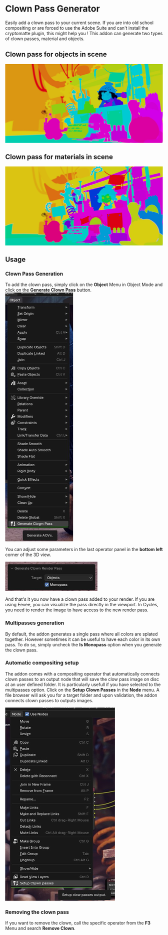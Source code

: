 # Clown Pass Generator

Easily add a clown pass to your current scene. If you are into old school compositing or are forced to use the Adobe Suite and can't install the cryptomatte plugin, this might help you ! 
This addon can generate two types of clown passes, material and objects.

## Clown pass for objects in scene

![An example of the clown pass for objects in blender scene. ](https://raw.githubusercontent.com/Maxiriton/images_repo/refs/heads/main/clown_aov/clown_object.jpg)
## Clown pass for materials in scene

![An example of the clown pass for materials in blender scene. ](https://raw.githubusercontent.com/Maxiriton/images_repo/refs/heads/main/clown_aov/clown_material.jpg)

## Usage

### Clown Pass Generation

To add the clown pass, simply click on the **Object** Menu in Object Mode and click on the **Generate Clown Pass** button.  
![The Generate button is added at the bottom of the Object Menu ](https://raw.githubusercontent.com/Maxiriton/images_repo/refs/heads/main/clown_aov/generate_button.jpg)

You can adjust some parameters in the last operator panel in the **bottom left** corner of the 3D view.

![Parameters can be changed from the last operator Panel](https://raw.githubusercontent.com/Maxiriton/images_repo/refs/heads/main/clown_aov/UI.jpg)

And that's it you now have a clown pass added to your render.  If you are using Eevee, you can visualize the pass directly in the viewport. In Cycles, you need to render the image to have access to the new render pass. 

### Multipasses generation

By default, the addon generates a single pass where all colors are splated together. However sometimes it can be useful to have each color in its own pass. To do so, simply uncheck the **Is Monopass** option when you generate the clown pass.

### Automatic compositing setup

The addon comes with a compositing operator that automatically connects clown passes to an output node that will save the clow pass image on disc at an user defined folder. It is particularly usefull if you have selected to the multipasses option. Click on the **Setup Clown Passes** in the **Node** menu. A file browser will ask you for a target folder and upon validation, the addon connects clown passes to outputs images. 

![The Generate button is added at the bottom of the Object Menu ](https://raw.githubusercontent.com/Maxiriton/images_repo/refs/heads/main/clown_aov/generate_outputs.jpg)

### Removing the clown pass

If you want to remove the clown, call the specific operator from the **F3** Menu and search **Remove Clown**. 
